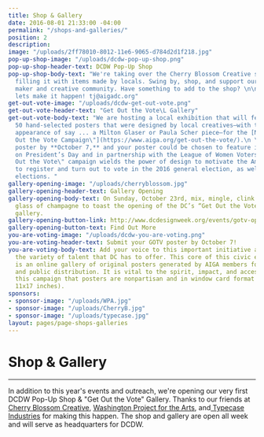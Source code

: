 ```yaml
---
title: Shop & Gallery
date: 2016-08-01 21:33:00 -04:00
permalink: "/shops-and-galleries/"
position: 2
description: 
image: "/uploads/2ff78010-8012-11e6-9065-d784d2d1f218.jpg"
pop-up-shop-image: "/uploads/dcdw-pop-up-shop.png"
pop-up-shop-header-text: DCDW Pop-Up Shop
pop-up-shop-body-text: "We're taking over the Cherry Blossom Creative storefront and
  filling it with items made by locals. Swing by, shop, and support our neighborhood
  maker and creative community. Have something to add to the shop? \n\nHit us up and
  lets make it happen! tj@aigadc.org"
get-out-vote-image: "/uploads/dcdw-get-out-vote.png"
get-out-vote-header-text: "Get Out the Vote\L Gallery"
get-out-vote-body-text: "We are hosting a local exhibition that will feature up to
  50 hand-selected posters that were designed by local creatives—with the occasional
  appearance of say ... a Milton Glaser or Paula Scher piece—for the [National \"Get
  Out the Vote Campaign\"](https://www.aiga.org/get-out-the-vote/).\n \n\nEnter your
  poster by **October 7,** and your poster could be chosen to feature in this gallery!\n\n\nLaunched
  on President’s Day and in partnership with the League of Women Voters, AIGA's \"Get
  Out the Vote\" campaign wields the power of design to motivate the American public
  to register and turn out to vote in the 2016 general election, as well as local
  elections. "
gallery-opening-image: "/uploads/cherryblossom.jpg"
gallery-opening-header-text: Gallery Opening
gallery-opening-body-text: On Sunday, October 23rd, mix, mingle, clink and drink a
  glass of champagne to toast the opening of the DC’s “Get Out the Vote” (GOTV) poster
  gallery.
gallery-opening-button-link: http://www.dcdesignweek.org/events/gotv-opening.html
gallery-opening-button-text: Find Out More
you-are-voting-image: "/uploads/dcdw-you-are-voting.png"
you-are-voting-header-text: Submit your GOTV poster by October 7!
you-are-voting-body-text: Add your voice to this important initiative and show off
  the variety of talent that DC has to offer. This core of this civic engagement campaign
  is an online gallery of original posters generated by AIGA members for printing
  and public distribution. It is vital to the spirit, impact, and accessibility of
  this campaign that posters are nonpartisan and in window card format (portrait,
  11x17 inches).
sponsors:
- sponsor-image: "/uploads/WPA.jpg"
- sponsor-image: "/uploads/CherryB.jpg"
- sponsor-image: "/uploads/typecase.jpg"
layout: pages/page-shops-galleries
---
```


# Shop & Gallery

---

In addition to this year's events and outreach, we're opening our very first DCDW Pop-Up Shop & "Get Out the Vote" Gallery. Thanks to our friends at [Cherry Blossom Creative](http://cherryblossomcreative.com/), [Washington Project for the Arts](https://www.wpadc.org/), and[ Typecase Industries](http://www.typecaseindustries.com/) for making this happen. The shop and gallery are open all week and will serve as headquarters for DCDW.